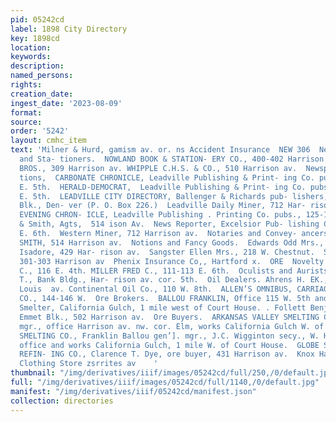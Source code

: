 ```yaml
---
pid: 05242cd
label: 1898 City Directory
key: 1898cd
location: 
keywords: 
description: 
named_persons: 
rights: 
creation_date: 
ingest_date: '2023-08-09'
format: 
source: 
order: '5242'
layout: cmhc_item
text: 'Milner & Hurd, gamism av. or. ns Accident Insurance  NEW 306  News Dealers
  and Sta- tioners.  NOWLAND BOOK & STATION- ERY CO., 400-402 Harrison av. RICHEY
  BROS., 309 Harrison av. WHIPPLE C.H.S. & CO., 510 Harrison av.  Newspapers and Publica-
  tions,  CARBONATE CHRONICLE, Leadville Publishing & Print- ing Co. pubs., 125-127
  E. 5th.  HERALD-DEMOCRAT,  Leadville Publishing & Print- ing Co. pubs., 125-127
  E. 5th.  LEADVILLE CITY DIRECTORY, Ballenger & Richards pub- lishers, 28-29 Good
  Blk., Den- ver (P. O. Box 226.)  Leadville Daily Miner, 712 Har- rison av.  LEADVILLE
  EVENING CHRON- ICLE, Leadville Publishing . Printing Co. pubs., 125-127  . Sth.  Powell
  & Smith, Agts,  514 ison Av.  News Reporter, Excelsior Pub- lishing Co. pubs., 130
  E. 6th.  Western Miner, 712 Harrison av.  Notaries and Convey- ancers.  POWELL &
  SMITH, 514 Harrison av.  Notions and Fancy Goods.  Edwards Odd Mrs., 514 E. 6th.  Grossmayer
  Isadore, 429 Har- rison av.  Sangster Ellen Mrs., 218 W. Chestnut.  SMITH JOEL W.,
  301-303 Harrison av  Phenix Insurance Co,, Hartford x.  ORE  Novelty Works.  McHUGH
  C., 116 E. 4th. MILLER FRED C., 111-113 E. 6th.  Oculists and Aurists.  Boyd KE.
  T., Bank Bldg., Har- rison av. cor. 5th.  Oil Dealers. Ahrens H. EK., 21-22 St.
  Louis  av. Continental Oil Co., 110 W. 8th.  ALLEN’S OMNIBUS, CARRIAGE & TRANSFER
  CO., 144-146 W.  Ore Brokers.  BALLOU FRANKLIN, Office 115 W. 5th and at Bi- Metallic
  Smelter, California Gulch, 1 mile west of Court House. . Follett Benjamin F., 3
  Emmet Blk., 502 Harrison av.  Ore Buyers.  ARKANSAS VALLEY SMELTING CO., J. H. Weddle
  mgr., office Harrison av. nw. cor. Elm, works California Gulch W. of city limits.  BI-METALLIC
  SMELTING CO., Franklin Ballou gen’]. mgr., J.C. Wigginton secy., W. H. Nutting supt.,
  office and works California Gulch, 1 mile W. of Court House.  GLOBE SMELTING AND
  REFIN- ING CO., Clarence T. Dye, ore buyer, 431 Harrison av.  Knox Hats at Hayden’s
  Clothing Store zsrrites av    '
thumbnail: "/img/derivatives/iiif/images/05242cd/full/250,/0/default.jpg"
full: "/img/derivatives/iiif/images/05242cd/full/1140,/0/default.jpg"
manifest: "/img/derivatives/iiif/05242cd/manifest.json"
collection: directories
---
```

